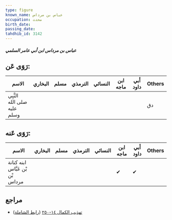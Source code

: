 ```yaml
---
type: figure
known_name: عباس بن مرداس
occupation: محدث
birth_date:
passing_date:
tahdhib_id: 3142
---
```

##### عباس بن مرداس ابن أبي عامر السلمي

## رَوَى عَن:
| الاسم                       | البخاري | مسلم | الترمذي | النسائي | ابن ماجه | أبي داود | Others |
| --------------------------- | ------- | ---- | ------- | ------- | -------- | -------- | ------ |
| النَّبِي صلى الله عليه وسلم |         |      |         |         |          |          | دق     |
## رَوَى عَنه:
| الاسم                            | البخاري | مسلم | الترمذي | النسائي | ابن ماجه | أبي داود | Others |
| -------------------------------- | ------- | ---- | ------- | ------- | -------- | -------- | ------ |
| ابنه كنانة بْن عَبَّاس بْن مرداس |         |      |         |         | ✔        | ✔        |        |
## مراجع
- [تهذيب الكمال ١٤-٢٥٠](obsidian://open?vault=Tahdhib-al-Kamal&file=Figures/٣١٤٢-عباس%20بن%20مرداس%20ابن%20أبي%20عامر%20السلمي) ([رابط الشاملة](https://shamela.ws/book/3722/7178))